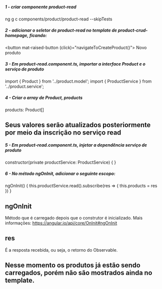 ##### 1 - criar componente product-read
ng g c components/product/product-read --skipTests


##### 2 - adicionar o seletor de product-read no template de product-crud-homepage, ficando:
<button mat-raised-button (click)="navigateToCreateProduct()"> Novo produto </button>

<fenix-product-read></fenix-product-read>


##### 3 - Em product-read.component.ts, importar a interface Product e o serviço de produto
import { Product } from '../product.model';
import { ProductService } from '../product.service';


##### 4 - Criar o array de Product, products
products: Product[]

## Seus valores serão atualizados posteriormente por meio da inscrição no serviço read


##### 5 - Em product-read.component.ts, injetar a dependência serviço de produto
constructor(private productService: ProductService) { }


##### 6 - No método ngOnInit, adicionar o seguinte escopo:
ngOnInit() {
    this.productService.read().subscribe(res => {
        this.products = res
    })
}

## ngOnInit
Método que é carregado depois que o construtor é inicializado.
Mais informações: https://angular.io/api/core/OnInit#ngOnInit

## res
É a resposta recebida, ou seja, o retorno do Observable.

## Nesse momento os produtos já estão sendo carregados, porém não são mostrados ainda no template.